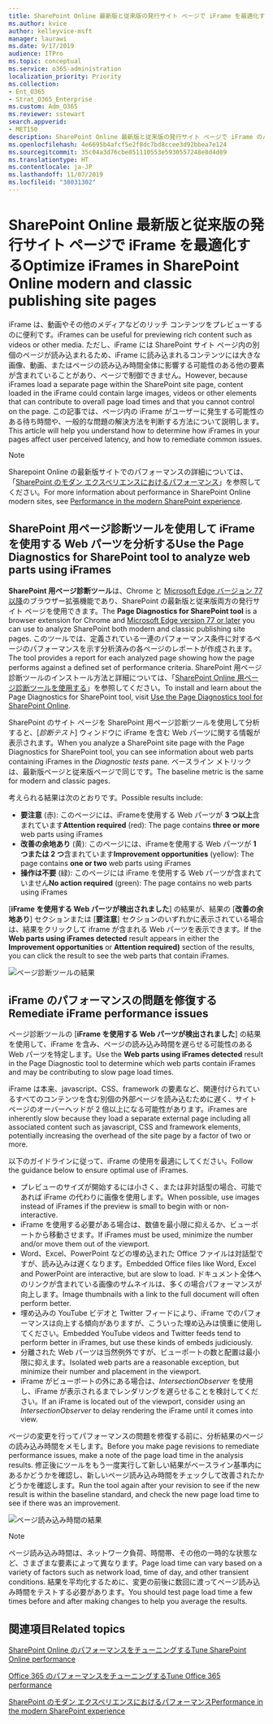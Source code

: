 ```yaml
---
title: SharePoint Online 最新版と従来版の発行サイト ページで iFrame を最適化する
ms.author: kvice
author: kelleyvice-msft
manager: laurawi
ms.date: 9/17/2019
audience: ITPro
ms.topic: conceptual
ms.service: o365-administration
localization_priority: Priority
ms.collection:
- Ent_O365
- Strat_O365_Enterprise
ms.custom: Adm_O365
ms.reviewer: sstewart
search.appverid:
- MET150
description: SharePoint Online 最新版と従来版の発行サイト ページで iFrame のパフォーマンスを最適化する方法について説明します。
ms.openlocfilehash: 4e6695b4afcf5e2f8dc7bd8ccee3d92bbea7e124
ms.sourcegitcommit: 35c04a3d76cbe851110553e5930557248e8d4d89
ms.translationtype: HT
ms.contentlocale: ja-JP
ms.lasthandoff: 11/07/2019
ms.locfileid: "38031302"
---
```

# <a name="optimize-iframes-in-sharepoint-online-modern-and-classic-publishing-site-pages"></a><span data-ttu-id="759e8-103">SharePoint Online 最新版と従来版の発行サイト ページで iFrame を最適化する</span><span class="sxs-lookup"><span data-stu-id="759e8-103">Optimize iFrames in SharePoint Online modern and classic publishing site pages</span></span>

<span data-ttu-id="759e8-104">iFrame は、動画やその他のメディアなどのリッチ コンテンツをプレビューするのに便利です。</span><span class="sxs-lookup"><span data-stu-id="759e8-104">iFrames can be useful for previewing rich content such as videos or other media.</span></span> <span data-ttu-id="759e8-105">ただし、iFrame には SharePoint サイト ページ内の別個のページが読み込まれるため、iFrame に読み込まれるコンテンツには大きな画像、動画、またはページの読み込み時間全体に影響する可能性のある他の要素が含まれていることがあり、ページで制御できません。</span><span class="sxs-lookup"><span data-stu-id="759e8-105">However, because iFrames load a separate page within the SharePoint site page, content loaded in the iFrame could contain large images, videos or other elements that can contribute to overall page load times and that you cannot control on the page.</span></span> <span data-ttu-id="759e8-106">この記事では、ページ内の iFrame がユーザーに発生する可能性のある待ち時間や、一般的な問題の解決方法を判断する方法について説明します。</span><span class="sxs-lookup"><span data-stu-id="759e8-106">This article will help you understand how to determine how iFrames in your pages affect user perceived latency, and how to remediate common issues.</span></span>

>[!NOTE]
><span data-ttu-id="759e8-107">Sharepoint Online の最新版サイトでのパフォーマンスの詳細については、「[SharePoint のモダン エクスペリエンスにおけるパフォーマンス](https://docs.microsoft.com/sharepoint/modern-experience-performance)」を参照してください。</span><span class="sxs-lookup"><span data-stu-id="759e8-107">For more information about performance in SharePoint Online modern sites, see [Performance in the modern SharePoint experience](https://docs.microsoft.com/sharepoint/modern-experience-performance).</span></span>

## <a name="use-the-page-diagnostics-for-sharepoint-tool-to-analyze-web-parts-using-iframes"></a><span data-ttu-id="759e8-108">SharePoint 用ページ診断ツールを使用して iFrame を使用する Web パーツを分析する</span><span class="sxs-lookup"><span data-stu-id="759e8-108">Use the Page Diagnostics for SharePoint tool to analyze web parts using iFrames</span></span>

<span data-ttu-id="759e8-109">**SharePoint 用ページ診断ツール**は、Chrome と [Microsoft Edge バージョン 77 以降](https://www.microsoftedgeinsider.com/download?form=MI13E8&OCID=MI13E8)のブラウザー拡張機能であり、SharePoint の最新版と従来版両方の発行サイト ページを使用できます。</span><span class="sxs-lookup"><span data-stu-id="759e8-109">The **Page Diagnostics for SharePoint tool** is a browser extension for Chrome and [Microsoft Edge version 77 or later](https://www.microsoftedgeinsider.com/download?form=MI13E8&OCID=MI13E8) you can use to analyze SharePoint both modern and classic publishing site pages.</span></span> <span data-ttu-id="759e8-110">このツールでは、定義されている一連のパフォーマンス条件に対するページのパフォーマンスを示す分析済みの各ページのレポートが作成されます。</span><span class="sxs-lookup"><span data-stu-id="759e8-110">The tool provides a report for each analyzed page showing how the page performs against a defined set of performance criteria.</span></span> <span data-ttu-id="759e8-111">SharePoint 用ページ診断ツールのインストール方法と詳細については、「[SharePoint Online 用ページ診断ツールを使用する](page-diagnostics-for-spo.md)」を参照してください。</span><span class="sxs-lookup"><span data-stu-id="759e8-111">To install and learn about the Page Diagnostics for SharePoint tool, visit [Use the Page Diagnostics tool for SharePoint Online](page-diagnostics-for-spo.md).</span></span>

<span data-ttu-id="759e8-112">SharePoint のサイト ページを SharePoint 用ページ診断ツールを使用して分析すると、[_診断テスト_] ウィンドウに iFrame を含む Web パーツに関する情報が表示されます。</span><span class="sxs-lookup"><span data-stu-id="759e8-112">When you analyze a SharePoint site page with the Page Diagnostics for SharePoint tool, you can see information about web parts containing iFrames in the _Diagnostic tests_ pane.</span></span> <span data-ttu-id="759e8-113">ベースライン メトリックは、最新版ページと従来版ページで同じです。</span><span class="sxs-lookup"><span data-stu-id="759e8-113">The baseline metric is the same for modern and classic pages.</span></span>

<span data-ttu-id="759e8-114">考えられる結果は次のとおりです。</span><span class="sxs-lookup"><span data-stu-id="759e8-114">Possible results include:</span></span>

- <span data-ttu-id="759e8-115">**要注意** (赤): このページには、iFrameを使用する Web パーツが **3 つ以上**含まれています</span><span class="sxs-lookup"><span data-stu-id="759e8-115">**Attention required** (red): The page contains **three or more** web parts using iFrames</span></span>
- <span data-ttu-id="759e8-116">**改善の余地あり** (黄): このページには、iFrameを使用する Web パーツが **1 つまたは 2 つ**含まれています</span><span class="sxs-lookup"><span data-stu-id="759e8-116">**Improvement opportunities** (yellow): The page contains **one or two** web parts using iFrames</span></span>
- <span data-ttu-id="759e8-117">**操作は不要** (緑): このページには iFrame を使用する Web パーツが含まれていません</span><span class="sxs-lookup"><span data-stu-id="759e8-117">**No action required** (green): The page contains no web parts using iFrames</span></span>

<span data-ttu-id="759e8-118">[**iFrame を使用する Web パーツが検出されました**] の結果が、結果の [**改善の余地あり**] セクションまたは [**要注意**] セクションのいずれかに表示されている場合は、結果をクリックして iframe が含まれる Web パーツを表示できます。</span><span class="sxs-lookup"><span data-stu-id="759e8-118">If the **Web parts using iFrames detected** result appears in either the **Improvement opportunities** or **Attention required)** section of the results, you can click the result to see the web parts that contain iFrames.</span></span>

![ページ診断ツールの結果](media/modern-portal-optimization/pagediag-iframe-yellow.png)

## <a name="remediate-iframe-performance-issues"></a><span data-ttu-id="759e8-120">iFrame のパフォーマンスの問題を修復する</span><span class="sxs-lookup"><span data-stu-id="759e8-120">Remediate iFrame performance issues</span></span>

<span data-ttu-id="759e8-121">ページ診断ツールの [**iFrame を使用する Web パーツが検出されました**] の結果を使用して、iFrame を含み、ページの読み込み時間を遅らせる可能性のある Web パーツを特定します。</span><span class="sxs-lookup"><span data-stu-id="759e8-121">Use the **Web parts using iFrames detected** result in the Page Diagnostic tool to determine which web parts contain iFrames and may be contributing to slow page load times.</span></span>

<span data-ttu-id="759e8-122">iFrame は本来、javascript、CSS、framework の要素など、関連付けられているすべてのコンテンツを含む別個の外部ページを読み込むために遅く、サイト ページのオーバーヘッドが 2 倍以上になる可能性があります。</span><span class="sxs-lookup"><span data-stu-id="759e8-122">iFrames are inherently slow because they load a separate external page including all associated content such as javascript, CSS and framework elements, potentially increasing the overhead of the site page by a factor of two or more.</span></span>

<span data-ttu-id="759e8-123">以下のガイドラインに従って、iFrame の使用を最適にしてください。</span><span class="sxs-lookup"><span data-stu-id="759e8-123">Follow the guidance below to ensure optimal use of iFrames.</span></span>

- <span data-ttu-id="759e8-124">プレビューのサイズが開始するには小さく、または非対話型の場合、可能であれば iFrame の代わりに画像を使用します。</span><span class="sxs-lookup"><span data-stu-id="759e8-124">When possible, use images instead of iFrames if the preview is small to begin with or non-interactive.</span></span>
- <span data-ttu-id="759e8-125">iFrame を使用する必要がある場合は、数値を最小限に抑えるか、ビューポートから移動させます。</span><span class="sxs-lookup"><span data-stu-id="759e8-125">If iFrames must be used, minimize the number and/or move them out of the viewport.</span></span>
- <span data-ttu-id="759e8-126">Word、Excel、PowerPoint などの埋め込まれた Office ファイルは対話型ですが、読み込みは遅くなります。</span><span class="sxs-lookup"><span data-stu-id="759e8-126">Embedded Office files like Word, Excel and PowerPoint are interactive, but are slow to load.</span></span> <span data-ttu-id="759e8-127">ドキュメント全体へのリンクが含まれている画像のサムネイルは、多くの場合パフォーマンスが向上します。</span><span class="sxs-lookup"><span data-stu-id="759e8-127">Image thumbnails with a link to the full document will often perform better.</span></span>
- <span data-ttu-id="759e8-128">埋め込みの YouTube ビデオと Twitter フィードにより、iFrame でのパフォーマンスは向上する傾向がありますが、こういった埋め込みは慎重に使用してください。</span><span class="sxs-lookup"><span data-stu-id="759e8-128">Embedded YouTube videos and Twitter feeds tend to perform better in iFrames, but use these kinds of embeds judiciously.</span></span>
- <span data-ttu-id="759e8-129">分離された Web パーツは当然例外ですが、ビューポートの数と配置は最小限に抑えます。</span><span class="sxs-lookup"><span data-stu-id="759e8-129">Isolated web parts are a reasonable exception, but minimize their number and placement in the viewport.</span></span>
- <span data-ttu-id="759e8-130">iFrame がビューポートの外にある場合は、_IntersectionObserver_ を使用し、iFrame が表示されるまでレンダリングを遅らせることを検討してください。</span><span class="sxs-lookup"><span data-stu-id="759e8-130">If an iFrame is located out of the viewport, consider using an _IntersectionObserver_ to delay rendering the iFrame until it comes into view.</span></span>

<span data-ttu-id="759e8-131">ページの変更を行ってパフォーマンスの問題を修復する前に、分析結果のページの読み込み時間をメモします。</span><span class="sxs-lookup"><span data-stu-id="759e8-131">Before you make page revisions to remediate performance issues, make a note of the page load time in the analysis results.</span></span> <span data-ttu-id="759e8-132">修正後にツールをもう一度実行して新しい結果がベースライン基準内にあるかどうかを確認し、新しいページ読み込み時間をチェックして改善されたかどうかを確認します。</span><span class="sxs-lookup"><span data-stu-id="759e8-132">Run the tool again after your revision to see if the new result is within the baseline standard, and check the new page load time to see if there was an improvement.</span></span>

![ページ読み込み時間の結果](media/modern-portal-optimization/pagediag-page-load-time.png)

>[!NOTE]
><span data-ttu-id="759e8-134">ページ読み込み時間は、ネットワーク負荷、時間帯、その他の一時的な状態など、さまざまな要素によって異なります。</span><span class="sxs-lookup"><span data-stu-id="759e8-134">Page load time can vary based on a variety of factors such as network load, time of day, and other transient conditions.</span></span> <span data-ttu-id="759e8-135">結果を平均化するために、変更の前後に数回に渡ってページ読み込み時間をテストする必要があります。</span><span class="sxs-lookup"><span data-stu-id="759e8-135">You should test page load time a few times before and after making changes to help you average the results.</span></span>

## <a name="related-topics"></a><span data-ttu-id="759e8-136">関連項目</span><span class="sxs-lookup"><span data-stu-id="759e8-136">Related topics</span></span>

[<span data-ttu-id="759e8-137">SharePoint Online のパフォーマンスをチューニングする</span><span class="sxs-lookup"><span data-stu-id="759e8-137">Tune SharePoint Online performance</span></span>](tune-sharepoint-online-performance.md)

[<span data-ttu-id="759e8-138">Office 365 のパフォーマンスをチューニングする</span><span class="sxs-lookup"><span data-stu-id="759e8-138">Tune Office 365 performance</span></span>](tune-office-365-performance.md)

[<span data-ttu-id="759e8-139">SharePoint のモダン エクスペリエンスにおけるパフォーマンス</span><span class="sxs-lookup"><span data-stu-id="759e8-139">Performance in the modern SharePoint experience</span></span>](https://docs.microsoft.com/sharepoint/modern-experience-performance.md)
